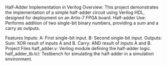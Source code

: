 Half-Adder Implementation in Verilog
Overview:
This project demonstrates the implementation of a simple half-adder circuit using Verilog HDL, designed for deployment on an Artix-7 FPGA board. 
Half-adder Use:
Performs addition of two single-bit binary numbers, providing a sum and a carry as outputs.

Features
Inputs:
A: First single-bit input.
B: Second single-bit input.
Outputs:
Sum: XOR result of inputs A and B.
Carry: AND result of inputs A and B.
Project Files
half_adder.v: Verilog module defining the half-adder logic.
half_adder_tb.tcl: Testbench for simulating the half-adder in a simulation environment.
